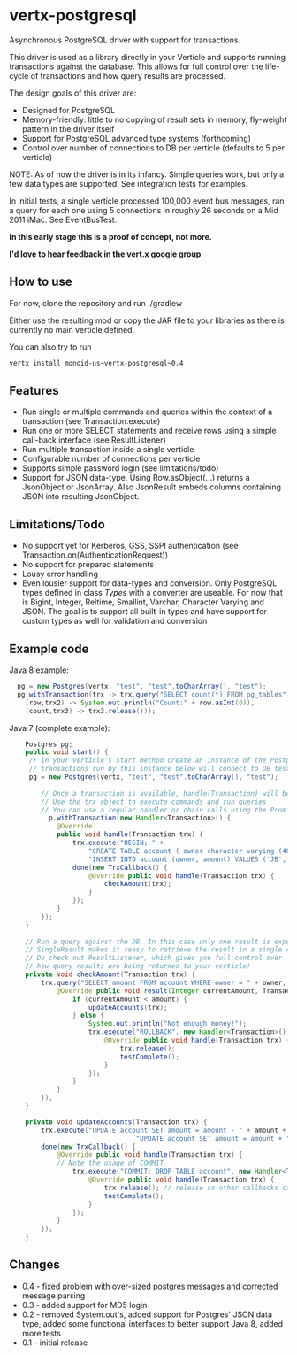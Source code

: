 vertx-postgresql
================

Asynchronous PostgreSQL driver with support for transactions. 

This driver is used as a library directly in your Verticle and supports running transactions against the database.
This allows for full control over the life-cycle of transactions and how query results are processed.

The design goals of this driver are:

* Designed for PostgreSQL
* Memory-friendly: little to no copying of result sets in memory, fly-weight pattern in the driver itself
* Support for PostgreSQL advanced type systems (forthcoming)
* Control over number of connections to DB per verticle (defaults to 5 per verticle)

NOTE: As of now the driver is in its infancy. Simple queries work, but only a few data types are supported.
See integration tests for examples.

In initial tests, a single verticle processed 100,000 event bus messages, ran a query for each one using 5 connections in roughly 26 seconds on a Mid 2011 iMac. See EventBusTest.
 
**In this early stage this is a proof of concept, not more.**

**I'd love to hear feedback in the vert.x google group**


How to use
----------

For now, clone the repository and run ./gradlew

Either use the resulting mod or copy the JAR file to your libraries as there is currently no main verticle defined.

You can also try to run
```bash
vertx install monoid-us~vertx-postgresql~0.4
```

Features
----------

* Run single or multiple commands and queries within the context of a transaction (see Transaction.execute)
* Run one or more SELECT statements and receive rows using a simple call-back interface (see ResultListener)
* Run multiple transaction inside a single verticle
* Configurable number of connections per verticle
* Supports simple password login (see limitations/todo)
* Support for JSON data-type. Using Row.asObject(...) returns a JsonObject or JsonArray. Also JsonResult embeds columns containing JSON into resulting JsonObject.

Limitations/Todo
-----------------

* No support yet for Kerberos, GSS, SSPI authentication (see Transaction.on(AuthenticationRequest))
* No support for prepared statements
* Lousy error handling
* Even lousier support for data-types and conversion. Only PostgreSQL types defined in class _Types_ with a converter are useable. 
	For now that is Bigint, Integer, Reltime, Smallint, Varchar, Character Varying and JSON. The goal is to support all built-in types and have support for custom types as well for validation and conversion


Example code
-------------

Java 8 example:

```Java
  pg = new Postgres(vertx, "test", "test".toCharArray(), "test");	
  pg.withTransaction(trx -> trx.query("SELECT count(*) FROM pg_tables", 
    (row,trx2) -> System.out.println("Count:" + row.asInt(0)),
    (count,trx3) -> trx3.release()));
```

Java 7 (complete example):

```java
	Postgres pg;
	public void start() {
	 // in your verticle's start method create an instance of the PostgreSQL driver.
	 // transactions run by this instance below will connect to DB test on localhost using credentials test/test
	 pg = new Postgres(vertx, "test", "test".toCharArray(), "test");
	  
	    // Once a transaction is available, handle(Transaction) will be called. 
	    // Use the trx object to execute commands and run queries
	    // You can use a regular handler or chain calls using the Promise classes in the callback package.
		  p.withTransaction(new Handler<Transaction>() {
			@Override
			public void handle(Transaction trx) {
				trx.execute("BEGIN; " +
					"CREATE TABLE account ( owner character varying (40), amount integer );" +
					"INSERT INTO account (owner, amount) VALUES ('JB', 100), ('LG', 100);").
				done(new TrxCallback() {
					@Override public void handle(Transaction trx) {
						checkAmount(trx);
					}
				});
			}
		});
	}
	
	// Run a query against the DB. In this case only one result is expected.
	// SingleResult makes it reasy to retrieve the result in a single call back
	// Do check out ResultListener, which gives you full control over 
	// how query results are being returned to your verticle!
	private void checkAmount(Transaction trx) {
		trx.query("SELECT amount FROM account WHERE owner = " + owner, new SingleResult<Integer>() {
			@Override public void result(Integer currentAmount, Transaction trx) {
				if (currentAmount < amount) {
					updateAccounts(trx);
				} else {
					System.out.println("Not enough money!");
					trx.execute("ROLLBACK", new Handler<Transaction>() {
						@Override public void handle(Transaction trx) {
							trx.release();
							testComplete();
						}						
					});
				}
			}
		});
	}

	private void updateAccounts(Transaction trx) {
		trx.execute("UPDATE account SET amount = amount - " + amount +  " WHERE owner = " + owner + ";" +
								"UPDATE account SET amount = amount + " + amount + " WHERE owner = " + target + ";").
		done(new TrxCallback() {
			@Override public void handle(Transaction trx) {
			// Note the usage of COMMIT 
				trx.execute("COMMIT; DROP TABLE account", new Handler<Transaction>() {
					@Override public void handle(Transaction trx) {
						trx.release(); // release so other callbacks can use it
						testComplete();
					}
				});
			}
		});
	}
```		
 

Changes
-------------
* 0.4 - fixed problem with over-sized postgres messages and corrected message parsing
* 0.3 - added support for MD5 login
* 0.2 - removed System.out's, added support for Postgres' JSON data type, added some functional interfaces to better support Java 8, added more tests
* 0.1 - initial release
